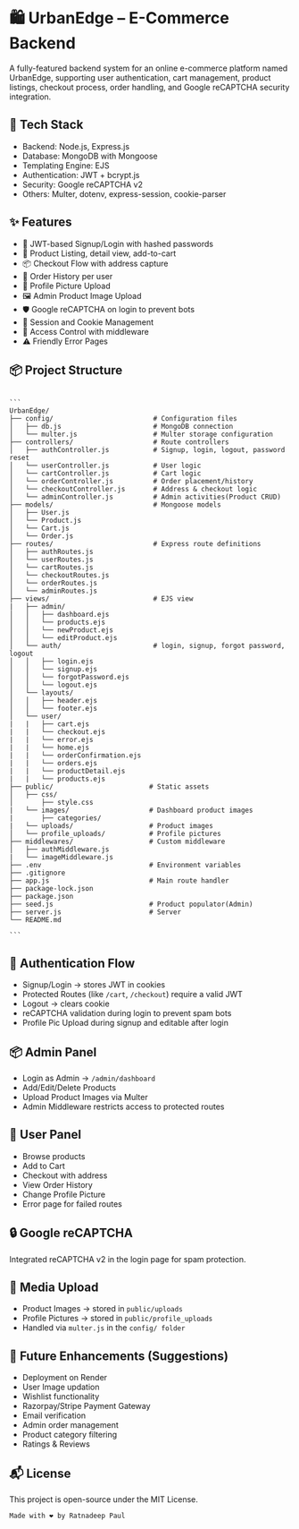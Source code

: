 # 🛍️ UrbanEdge – E-Commerce Backend
A fully-featured backend system for an online e-commerce platform named UrbanEdge, supporting user authentication, cart management, product listings, checkout process, order handling, and Google reCAPTCHA security integration.

## 🚀 Tech Stack
- Backend: Node.js, Express.js
- Database: MongoDB with Mongoose
- Templating Engine: EJS
- Authentication: JWT + bcrypt.js
- Security: Google reCAPTCHA v2
- Others: Multer, dotenv, express-session, cookie-parser

## ✨ Features
- 🔐 JWT-based Signup/Login with hashed passwords
- 🛒 Product Listing, detail view, add-to-cart
- 📦 Checkout Flow with address capture
- 🧾 Order History per user
- 👤 Profile Picture Upload
- 🖼️ Admin Product Image Upload
- 🛡️ Google reCAPTCHA on login to prevent bots
- 📁 Session and Cookie Management
- 🚫 Access Control with middleware
- ⚠️ Friendly Error Pages

## 📦 Project Structure
<pre lang="markdown"><code>
```
UrbanEdge/
├── config/                         # Configuration files
│   ├── db.js                       # MongoDB connection
│   └── multer.js                   # Multer storage configuration
├── controllers/                    # Route controllers
│   ├── authController.js           # Signup, login, logout, password reset
│   └── userController.js           # User logic
│   └── cartController.js           # Cart logic
│   └── orderController.js          # Order placement/history
│   └── checkoutController.js       # Address & checkout logic
│   └── adminController.js          # Admin activities(Product CRUD)  
├── models/                         # Mongoose models
│   ├── User.js
│   └── Product.js
│   └── Cart.js
│   └── Order.js
├── routes/                         # Express route definitions
│   ├── authRoutes.js
│   └── userRoutes.js
│   └── cartRoutes.js
│   └── checkoutRoutes.js
│   └── orderRoutes.js
│   └── adminRoutes.js
├── views/                          # EJS view
|   ├── admin/                     
│   │   ├── dashboard.ejs
│   │   └── products.ejs
│   │   └── newProduct.ejs
│   │   └── editProduct.ejs   
│   └── auth/                       # login, signup, forgot password, logout
│   │   ├── login.ejs
│   │   └── signup.ejs
│   │   └── forgotPassword.ejs
│   │   └── logout.ejs
│   └── layouts/
│   │   ├── header.ejs
│   │   └── footer.ejs
│   └── user/
|   |   ├── cart.ejs
|   |   └── checkout.ejs
|   |   └── error.ejs
|   |   └── home.ejs
|   |   └── orderConfirmation.ejs
|   |   └── orders.ejs
|   |   └── productDetail.ejs
|   |   └── products.ejs
├── public/                        # Static assets
│   ├── css/
│       ├── style.css
|   └── images/                    # Dashboard product images
|       ├── categories/ 
|   └── uploads/                   # Product images
│   └── profile_uploads/           # Profile pictures
├── middlewares/                   # Custom middleware  
│   ├── authMiddleware.js
|   └── imageMiddleware.js
├── .env                           # Environment variables
├── .gitignore
├── app.js                         # Main route handler
├── package-lock.json
├── package.json
├── seed.js                        # Product populator(Admin)
├── server.js                      # Server
└── README.md

``` </code></pre>

## 🔐 Authentication Flow
- Signup/Login → stores JWT in cookies
- Protected Routes (like ``/cart``, ``/checkout``) require a valid JWT
- Logout → clears cookie
- reCAPTCHA validation during login to prevent spam bots
- Profile Pic Upload during signup and editable after login

## 📦 Admin Panel
- Login as Admin → ``/admin/dashboard``
- Add/Edit/Delete Products
- Upload Product Images via Multer
- Admin Middleware restricts access to protected routes

## 👤 User Panel
- Browse products
- Add to Cart
- Checkout with address
- View Order History
- Change Profile Picture
- Error page for failed routes

## 🔒 Google reCAPTCHA
Integrated reCAPTCHA v2 in the login page for spam protection.

## 📸 Media Upload
- Product Images → stored in ``public/uploads``
- Profile Pictures → stored in ``public/profile_uploads``
- Handled via ``multer.js`` in the ``config/ folder``

## 📎 Future Enhancements (Suggestions)
- Deployment on Render
- User Image updation
- Wishlist functionality
- Razorpay/Stripe Payment Gateway
- Email verification
- Admin order management
- Product category filtering
- Ratings & Reviews

## 📬 License
This project is open-source under the MIT License.

`` Made with ❤️ by Ratnadeep Paul ``
